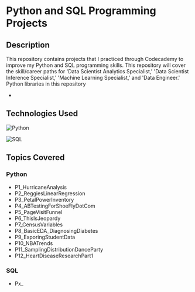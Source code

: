 # Python and SQL Programming Projects

## Description

This repository contains projects that I practiced through Codecademy to improve my Python and SQL programming skills.
This repository will cover the skill/career paths for 'Data Scientist Analytics Specialist,' 'Data Scientist Inference Specialist,' 'Machine Learning Specialist,' and 'Data Engineer.'
Python libraries in this repository

-

## Technologies Used

![Python](https://img.shields.io/badge/Python-3776AB?style=for-the-badge&logo=python&logoColor=white)

![SQL](https://img.shields.io/badge/SQLite-07405E?style=for-the-badge&logo=sqlite&logoColor=white)

## Topics Covered

### Python

- P1_HurricaneAnalysis
- P2_ReggiesLinearRegression
- P3_PetalPowerInventory
- P4_ABTestingForShoeFlyDotCom
- P5_PageVisitFunnel
- P6_ThisIsJeopardy
- P7_CensusVariables
- P8_BasicEDA_DiagnosingDiabetes
- P9_ExporingStudentData
- P10_NBATrends
- P11_SamplingDistributionDanceParty
- P12_HeartDiseaseResearchPart1

### SQL

- Px\_
